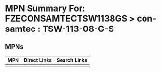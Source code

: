 



# MPN Summary For: FZECONSAMTECTSW1138GS > con-samtec : TSW-113-08-G-S

## MPNs
  

|MPN|Direct Links|Search Links|
| :--- | :--- | :--- |
||||
